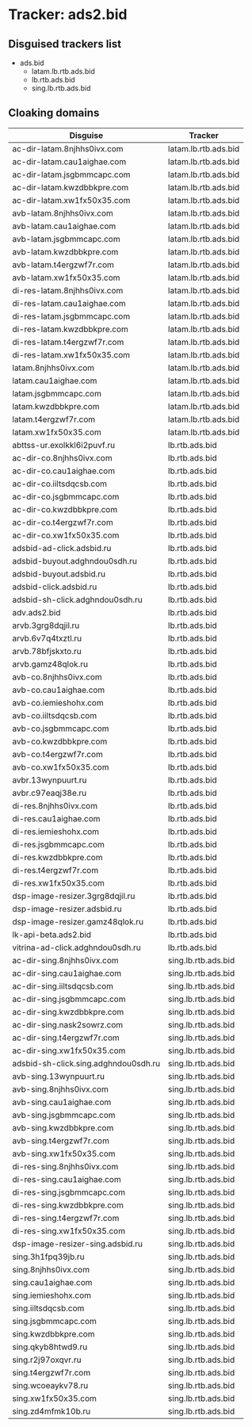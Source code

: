 # Tracker: ads2.bid

## Disguised trackers list

* ads.bid
    * latam.lb.rtb.ads.bid
    * lb.rtb.ads.bid
    * sing.lb.rtb.ads.bid

## Cloaking domains

| Disguise | Tracker |
| ---- | ---- |
| ac-dir-latam.8njhhs0ivx.com | latam.lb.rtb.ads.bid |
| ac-dir-latam.cau1aighae.com | latam.lb.rtb.ads.bid |
| ac-dir-latam.jsgbmmcapc.com | latam.lb.rtb.ads.bid |
| ac-dir-latam.kwzdbbkpre.com | latam.lb.rtb.ads.bid |
| ac-dir-latam.xw1fx50x35.com | latam.lb.rtb.ads.bid |
| avb-latam.8njhhs0ivx.com | latam.lb.rtb.ads.bid |
| avb-latam.cau1aighae.com | latam.lb.rtb.ads.bid |
| avb-latam.jsgbmmcapc.com | latam.lb.rtb.ads.bid |
| avb-latam.kwzdbbkpre.com | latam.lb.rtb.ads.bid |
| avb-latam.t4ergzwf7r.com | latam.lb.rtb.ads.bid |
| avb-latam.xw1fx50x35.com | latam.lb.rtb.ads.bid |
| di-res-latam.8njhhs0ivx.com | latam.lb.rtb.ads.bid |
| di-res-latam.cau1aighae.com | latam.lb.rtb.ads.bid |
| di-res-latam.jsgbmmcapc.com | latam.lb.rtb.ads.bid |
| di-res-latam.kwzdbbkpre.com | latam.lb.rtb.ads.bid |
| di-res-latam.t4ergzwf7r.com | latam.lb.rtb.ads.bid |
| di-res-latam.xw1fx50x35.com | latam.lb.rtb.ads.bid |
| latam.8njhhs0ivx.com | latam.lb.rtb.ads.bid |
| latam.cau1aighae.com | latam.lb.rtb.ads.bid |
| latam.jsgbmmcapc.com | latam.lb.rtb.ads.bid |
| latam.kwzdbbkpre.com | latam.lb.rtb.ads.bid |
| latam.t4ergzwf7r.com | latam.lb.rtb.ads.bid |
| latam.xw1fx50x35.com | latam.lb.rtb.ads.bid |
| abttss-ur.exolkkl6i2puvf.ru | lb.rtb.ads.bid |
| ac-dir-co.8njhhs0ivx.com | lb.rtb.ads.bid |
| ac-dir-co.cau1aighae.com | lb.rtb.ads.bid |
| ac-dir-co.iiltsdqcsb.com | lb.rtb.ads.bid |
| ac-dir-co.jsgbmmcapc.com | lb.rtb.ads.bid |
| ac-dir-co.kwzdbbkpre.com | lb.rtb.ads.bid |
| ac-dir-co.t4ergzwf7r.com | lb.rtb.ads.bid |
| ac-dir-co.xw1fx50x35.com | lb.rtb.ads.bid |
| adsbid-ad-click.adsbid.ru | lb.rtb.ads.bid |
| adsbid-buyout.adghndou0sdh.ru | lb.rtb.ads.bid |
| adsbid-buyout.adsbid.ru | lb.rtb.ads.bid |
| adsbid-click.adsbid.ru | lb.rtb.ads.bid |
| adsbid-sh-click.adghndou0sdh.ru | lb.rtb.ads.bid |
| adv.ads2.bid | lb.rtb.ads.bid |
| arvb.3grg8dqjil.ru | lb.rtb.ads.bid |
| arvb.6v7q4txztl.ru | lb.rtb.ads.bid |
| arvb.78bfjskxto.ru | lb.rtb.ads.bid |
| arvb.gamz48qlok.ru | lb.rtb.ads.bid |
| avb-co.8njhhs0ivx.com | lb.rtb.ads.bid |
| avb-co.cau1aighae.com | lb.rtb.ads.bid |
| avb-co.iemieshohx.com | lb.rtb.ads.bid |
| avb-co.iiltsdqcsb.com | lb.rtb.ads.bid |
| avb-co.jsgbmmcapc.com | lb.rtb.ads.bid |
| avb-co.kwzdbbkpre.com | lb.rtb.ads.bid |
| avb-co.t4ergzwf7r.com | lb.rtb.ads.bid |
| avb-co.xw1fx50x35.com | lb.rtb.ads.bid |
| avbr.13wynpuurt.ru | lb.rtb.ads.bid |
| avbr.c97eaqj38e.ru | lb.rtb.ads.bid |
| di-res.8njhhs0ivx.com | lb.rtb.ads.bid |
| di-res.cau1aighae.com | lb.rtb.ads.bid |
| di-res.iemieshohx.com | lb.rtb.ads.bid |
| di-res.jsgbmmcapc.com | lb.rtb.ads.bid |
| di-res.kwzdbbkpre.com | lb.rtb.ads.bid |
| di-res.t4ergzwf7r.com | lb.rtb.ads.bid |
| di-res.xw1fx50x35.com | lb.rtb.ads.bid |
| dsp-image-resizer.3grg8dqjil.ru | lb.rtb.ads.bid |
| dsp-image-resizer.adsbid.ru | lb.rtb.ads.bid |
| dsp-image-resizer.gamz48qlok.ru | lb.rtb.ads.bid |
| lk-api-beta.ads2.bid | lb.rtb.ads.bid |
| vitrina-ad-click.adghndou0sdh.ru | lb.rtb.ads.bid |
| ac-dir-sing.8njhhs0ivx.com | sing.lb.rtb.ads.bid |
| ac-dir-sing.cau1aighae.com | sing.lb.rtb.ads.bid |
| ac-dir-sing.iiltsdqcsb.com | sing.lb.rtb.ads.bid |
| ac-dir-sing.jsgbmmcapc.com | sing.lb.rtb.ads.bid |
| ac-dir-sing.kwzdbbkpre.com | sing.lb.rtb.ads.bid |
| ac-dir-sing.nask2sowrz.com | sing.lb.rtb.ads.bid |
| ac-dir-sing.t4ergzwf7r.com | sing.lb.rtb.ads.bid |
| ac-dir-sing.xw1fx50x35.com | sing.lb.rtb.ads.bid |
| adsbid-sh-click.sing.adghndou0sdh.ru | sing.lb.rtb.ads.bid |
| avb-sing.13wynpuurt.ru | sing.lb.rtb.ads.bid |
| avb-sing.8njhhs0ivx.com | sing.lb.rtb.ads.bid |
| avb-sing.cau1aighae.com | sing.lb.rtb.ads.bid |
| avb-sing.jsgbmmcapc.com | sing.lb.rtb.ads.bid |
| avb-sing.kwzdbbkpre.com | sing.lb.rtb.ads.bid |
| avb-sing.t4ergzwf7r.com | sing.lb.rtb.ads.bid |
| avb-sing.xw1fx50x35.com | sing.lb.rtb.ads.bid |
| di-res-sing.8njhhs0ivx.com | sing.lb.rtb.ads.bid |
| di-res-sing.cau1aighae.com | sing.lb.rtb.ads.bid |
| di-res-sing.jsgbmmcapc.com | sing.lb.rtb.ads.bid |
| di-res-sing.kwzdbbkpre.com | sing.lb.rtb.ads.bid |
| di-res-sing.t4ergzwf7r.com | sing.lb.rtb.ads.bid |
| di-res-sing.xw1fx50x35.com | sing.lb.rtb.ads.bid |
| dsp-image-resizer-sing.adsbid.ru | sing.lb.rtb.ads.bid |
| sing.3h1fpq39jb.ru | sing.lb.rtb.ads.bid |
| sing.8njhhs0ivx.com | sing.lb.rtb.ads.bid |
| sing.cau1aighae.com | sing.lb.rtb.ads.bid |
| sing.iemieshohx.com | sing.lb.rtb.ads.bid |
| sing.iiltsdqcsb.com | sing.lb.rtb.ads.bid |
| sing.jsgbmmcapc.com | sing.lb.rtb.ads.bid |
| sing.kwzdbbkpre.com | sing.lb.rtb.ads.bid |
| sing.qkyb8htwd9.ru | sing.lb.rtb.ads.bid |
| sing.r2j97oxqvr.ru | sing.lb.rtb.ads.bid |
| sing.t4ergzwf7r.com | sing.lb.rtb.ads.bid |
| sing.wcoeaykv78.ru | sing.lb.rtb.ads.bid |
| sing.xw1fx50x35.com | sing.lb.rtb.ads.bid |
| sing.zd4mfmk10b.ru | sing.lb.rtb.ads.bid |